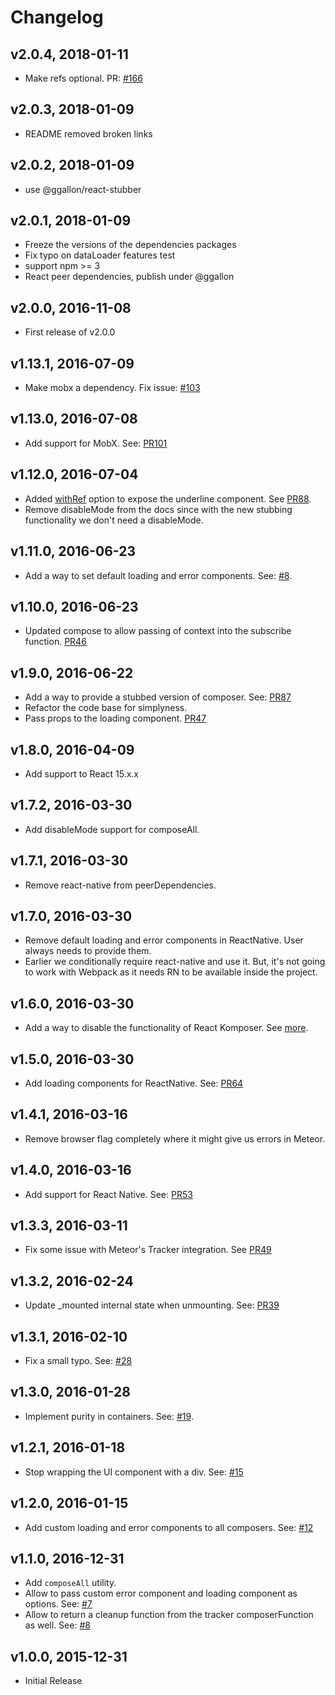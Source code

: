 # Changelog

## v2.0.4, 2018-01-11
* Make refs optional. PR: [#166](https://github.com/arunoda/react-komposer/pull/166)

## v2.0.3, 2018-01-09
* README removed broken links

## v2.0.2, 2018-01-09
* use @ggallon/react-stubber

## v2.0.1, 2018-01-09
* Freeze the versions of the dependencies packages
* Fix typo on dataLoader features test
* support npm >= 3
* React peer dependencies, publish under @ggallon

## v2.0.0, 2016-11-08
* First release of v2.0.0

## v1.13.1, 2016-07-09
* Make mobx a dependency. Fix issue: [#103](https://github.com/kadirahq/react-komposer/issues/103)

## v1.13.0, 2016-07-08
* Add support for MobX. See: [PR101](https://github.com/kadirahq/react-komposer/pull/101)

## v1.12.0, 2016-07-04
* Added [withRef](https://github.com/kadirahq/react-komposer#ref-to-base-component) option to expose the underline component. See [PR88](https://github.com/kadirahq/react-komposer/pull/88).
* Remove disableMode from the docs since with the new stubbing functionality we don't need a disableMode.

## v1.11.0, 2016-06-23
* Add a way to set default loading and error components. See: [#8](https://github.com/kadirahq/react-komposer/issues/8).

## v1.10.0, 2016-06-23
* Updated compose to allow passing of context into the subscribe function. [PR46](https://github.com/kadirahq/react-komposer/pull/46)

## v1.9.0, 2016-06-22
* Add a way to provide a stubbed version of composer. See: [PR87](https://github.com/kadirahq/react-komposer/pull/87)
* Refactor the code base for simplyness.
* Pass props to the loading component. [PR47](https://github.com/kadirahq/react-komposer/pull/47)

## v1.8.0, 2016-04-09
* Add support to React 15.x.x

## v1.7.2, 2016-03-30
* Add disableMode support for composeAll.

## v1.7.1, 2016-03-30
* Remove react-native from peerDependencies.

## v1.7.0, 2016-03-30
* Remove default loading and error components in ReactNative. User always needs to provide them. 
* Earlier we conditionally require react-native and use it. But, it's not going to work with Webpack as it needs RN to be available inside the project.

## v1.6.0, 2016-03-30
* Add a way to disable the functionality of React Komposer. See [more](https://github.com/kadirahq/react-komposer#disable-functionality).

## v1.5.0, 2016-03-30
* Add loading components for ReactNative. See: [PR64](https://github.com/kadirahq/react-komposer/pull/64)

## v1.4.1, 2016-03-16
* Remove browser flag completely where it might give us errors in Meteor.

## v1.4.0, 2016-03-16
* Add support for React Native. See: [PR53](https://github.com/kadirahq/react-komposer/pull/53)

## v1.3.3, 2016-03-11
* Fix some issue with Meteor's Tracker integration. See [PR49](https://github.com/kadirahq/react-komposer/pull/49)

## v1.3.2, 2016-02-24
* Update _mounted internal state when unmounting. See: [PR39](https://github.com/kadirahq/react-komposer/pull/39)

## v1.3.1, 2016-02-10
* Fix a small typo. See: [#28](https://github.com/kadirahq/react-komposer/pull/28)

## v1.3.0, 2016-01-28
* Implement purity in containers. See: [#19](https://github.com/kadirahq/react-komposer/issues/19).

## v1.2.1, 2016-01-18
* Stop wrapping the UI component with a div. See: [#15](https://github.com/kadirahq/react-komposer/issues/15)

## v1.2.0, 2016-01-15
* Add custom loading and error components to all composers. See: [#12](https://github.com/kadirahq/react-komposer/pull/12)

## v1.1.0, 2016-12-31
* Add `composeAll` utility.
* Allow to pass custom error component and loading component as options. See: [#7](https://github.com/kadirahq/react-komposer/issues/7)
* Allow to return a cleanup function from the tracker composerFunction as well. See: [#8](https://github.com/kadirahq/react-komposer/issues/8)

## v1.0.0, 2015-12-31
* Initial Release
